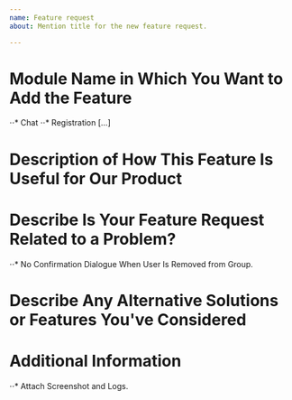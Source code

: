 ```yaml
---
name: Feature request
about: Mention title for the new feature request.

---
```


# Module Name in Which You Want to Add the Feature
⋅⋅* Chat 
⋅⋅* Registration […]



# Description of How This Feature Is Useful for Our Product



# Describe Is Your Feature Request Related to a Problem?
⋅⋅* No Confirmation Dialogue When User Is Removed from Group.



# Describe Any Alternative Solutions or Features You've Considered



# Additional Information
⋅⋅* Attach Screenshot and Logs.
